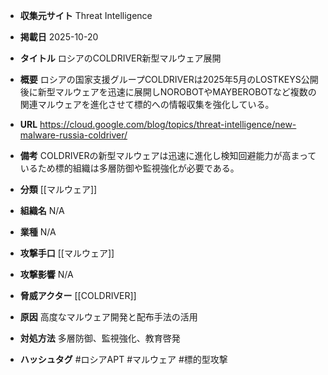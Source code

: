 - **収集元サイト**
Threat Intelligence

- **掲載日**
2025-10-20

- **タイトル**
ロシアのCOLDRIVER新型マルウェア展開

- **概要**
ロシアの国家支援グループCOLDRIVERは2025年5月のLOSTKEYS公開後に新型マルウェアを迅速に展開しNOROBOTやMAYBEROBOTなど複数の関連マルウェアを進化させて標的への情報収集を強化している。

- **URL**
https://cloud.google.com/blog/topics/threat-intelligence/new-malware-russia-coldriver/

- **備考**
COLDRIVERの新型マルウェアは迅速に進化し検知回避能力が高まっているため標的組織は多層防御や監視強化が必要である。

- **分類**
[[マルウェア]]

- **組織名**
N/A

- **業種**
N/A

- **攻撃手口**
[[マルウェア]]

- **攻撃影響**
N/A

- **脅威アクター**
[[COLDRIVER]]

- **原因**
高度なマルウェア開発と配布手法の活用

- **対処方法**
多層防御、監視強化、教育啓発

- **ハッシュタグ**
#ロシアAPT #マルウェア #標的型攻撃
